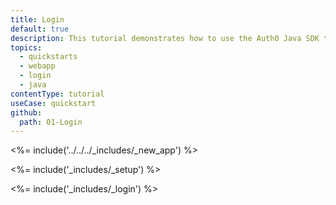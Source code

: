 ```yaml
---
title: Login
default: true
description: This tutorial demonstrates how to use the Auth0 Java SDK to add authentication and authorization to your Java Servlet web app.
topics:
  - quickstarts
  - webapp
  - login
  - java
contentType: tutorial
useCase: quickstart
github:
  path: 01-Login
---
```

<%= include('../../../_includes/_new_app') %>

<%= include('_includes/_setup') %>

<%= include('_includes/_login') %>
